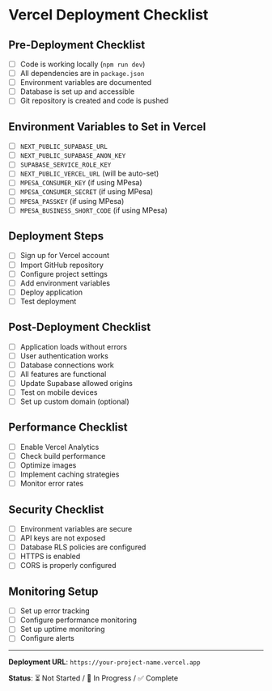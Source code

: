 # Vercel Deployment Checklist

## Pre-Deployment Checklist
- [ ] Code is working locally (`npm run dev`)
- [ ] All dependencies are in `package.json`
- [ ] Environment variables are documented
- [ ] Database is set up and accessible
- [ ] Git repository is created and code is pushed

## Environment Variables to Set in Vercel
- [ ] `NEXT_PUBLIC_SUPABASE_URL`
- [ ] `NEXT_PUBLIC_SUPABASE_ANON_KEY`
- [ ] `SUPABASE_SERVICE_ROLE_KEY`
- [ ] `NEXT_PUBLIC_VERCEL_URL` (will be auto-set)
- [ ] `MPESA_CONSUMER_KEY` (if using MPesa)
- [ ] `MPESA_CONSUMER_SECRET` (if using MPesa)
- [ ] `MPESA_PASSKEY` (if using MPesa)
- [ ] `MPESA_BUSINESS_SHORT_CODE` (if using MPesa)

## Deployment Steps
- [ ] Sign up for Vercel account
- [ ] Import GitHub repository
- [ ] Configure project settings
- [ ] Add environment variables
- [ ] Deploy application
- [ ] Test deployment

## Post-Deployment Checklist
- [ ] Application loads without errors
- [ ] User authentication works
- [ ] Database connections work
- [ ] All features are functional
- [ ] Update Supabase allowed origins
- [ ] Test on mobile devices
- [ ] Set up custom domain (optional)

## Performance Checklist
- [ ] Enable Vercel Analytics
- [ ] Check build performance
- [ ] Optimize images
- [ ] Implement caching strategies
- [ ] Monitor error rates

## Security Checklist
- [ ] Environment variables are secure
- [ ] API keys are not exposed
- [ ] Database RLS policies are configured
- [ ] HTTPS is enabled
- [ ] CORS is properly configured

## Monitoring Setup
- [ ] Set up error tracking
- [ ] Configure performance monitoring
- [ ] Set up uptime monitoring
- [ ] Configure alerts

---

**Deployment URL**: `https://your-project-name.vercel.app`

**Status**: ⏳ Not Started / 🔄 In Progress / ✅ Complete 